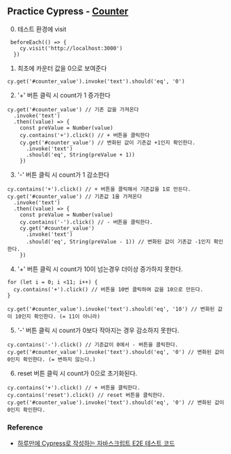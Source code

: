 ## Practice Cypress - [Counter](https://639b3e322717d5e4cbdaf6b4-gwriyqasfy.chromatic.com/iframe.html?id=ui-counter--default&viewMode=story)

0. 테스트 환경에 visit
```
 beforeEach(() => {
    cy.visit('http://localhost:3000')
  })
```

1. 최초에 카운터 값을 0으로 보여준다
```
cy.get('#counter_value').invoke('text').should('eq', '0')
```

2. '+' 버튼 클릭 시 count가 1 증가한다
```
cy.get('#counter_value') // 기존 값을 가져온다
  .invoke('text')
  .then((value) => {
    const preValue = Number(value)
    cy.contains('+').click() // + 버튼을 클릭한다
    cy.get('#counter_value') // 변화된 값이 기존값 +1인지 확인한다.
      .invoke('text')
      .should('eq', String(preValue + 1))
    })
```

3. '-' 버튼 클릭 시 count가 1 감소한다
```
cy.contains('+').click() // + 버튼을 클릭해서 기존값을 1로 만든다.
cy.get('#counter_value') // 기존값 1을 가져온다
  .invoke('text')
  .then((value) => {
    const preValue = Number(value)
    cy.contains('-').click() // - 버튼을 클릭한다.
    cy.get('#counter_value') 
      .invoke('text')
      .should('eq', String(preValue - 1)) // 변화된 값이 기존값 -1인지 확인한다.
    })
```

4. '+' 버튼 클릭 시 count가 10이 넘는경우 더이상 증가하지 못한다.
```
for (let i = 0; i <11; i++) {
  cy.contains('+').click() // 버튼을 10번 클릭하여 값을 10으로 만든다.
}

cy.get('#counter_value').invoke('text').should('eq', '10') // 변화된 값이 10인지 확인한다. (= 11이 아니라)
```

5. '-' 버튼 클릭 시 count가 0보다 작아지는 경우 감소하지 못한다.
```
cy.contains('-').click() // 기준값이 0에서 - 버튼을 클릭한다.
cy.get('#counter_value').invoke('text').should('eq', '0') // 변화된 값이 0인지 확인한다. (= 변하지 않는다.)

```
 
6. reset 버튼 클릭 시 count가 0으로 초기화된다.
```
cy.contains('+').click() // + 버튼을 클릭한다.
cy.contains('reset').click() // reset 버튼을 클릭한다.
cy.get('#counter_value').invoke('text').should('eq', '0') // 변화된 값이 0인지 확인한다.
```

### Reference
- [하루만에 Cypress로 작성하는 자바스크립트 E2E 테스트 코드](https://www.inflearn.com/course/%EC%8B%B8%EC%9D%B4%ED%94%84%EB%A0%88%EC%8A%A4-%ED%85%8C%EC%8A%A4%ED%8A%B8)
